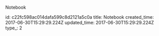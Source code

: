 Notebook



id: c22fc598ac014dafa599c8d2121a5c0a
title: Notebook
created_time: 2017-06-30T15:29:29.224Z
updated_time: 2017-06-30T15:29:29.224Z
type_: 2